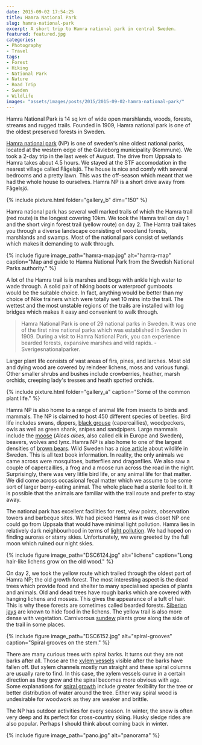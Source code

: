 ```yaml
---
date: 2015-09-02 17:54:25
title: Hamra National Park
slug: hamra-national-park
excerpt: A short trip to Hamra national park in central Sweden.
featured: featured.jpg
categories:
- Photography
- Travel
tags:
- Forest
- Hiking
- National Park
- Nature
- Road Trip
- Sweden
- Wildlife
images: "assets/images/posts/2015/2015-09-02-hamra-national-park/"
---
```


Hamra National Park is 14 sq km of wide open marshlands, woods, forests, streams and rugged trails. Founded in 1909, Hamra national park is one of the oldest preserved forests in Sweden.

[Hamra national park](https://sverigesnationalparker.se/en/choose-park---list/hamra-national-park/) (NP) is one of sweden's nine oldest national parks, located at the western edge of the Gävleborg municipality (Kommune). We took a 2-day trip in the last week of August. The drive from Uppsala to Hamra takes about 4.5 hours. We stayed at the STF accomodation in the nearest village called Fågelsjö. The house is nice and comfy with several bedrooms and a pretty lawn. This was the off-season which meant that we had the whole house to ourselves. Hamra NP is a short drive away from Fågelsjö.

{% include pixture.html folder="gallery_b" dim="150" %}

Hamra national park has several well marked trails of which the Hamra trail (red route) is the longest covering 10km. We took the Hamra trail on day 1 and the short virgin forest trail (yellow route) on day 2. The Hamra trail takes you through a diverse landscape consisting of woodland forests, marshlands and swamps. Most of the national park consist of wetlands which makes it demanding to walk through.

{% 
  include figure
  image_path="hamra-map.jpg"
  alt="hamra-map"
  caption="Map and guide to Hamra National Park from the Swedish National Parks authority."
%}

A lot of the Hamra trail is is marshes and bogs with ankle high water to wade through. A solid pair of hiking boots or waterproof gumboots would be the suitable choice. In fact, anything would be better than my choice of Nike trainers which were totally wet 10 mins into the trail. The wettest and the most unstable regions of the trails are installed with log bridges which makes it easy and convenient to walk through.

<blockquote>Hamra National Park is one of 29 national parks in Sweden. It was one of the first nine national parks which was established in Sweden in 1909. During a visit to Hamra National Park, you can experience bearded forests, expansive marshes and wild rapids. - Sverigesnationalparker.</blockquote>

Larger plant life consists of vast areas of firs, pines, and larches. Most old and dying wood are covered by reindeer lichens, moss and various fungi. Other smaller shrubs and bushes include crowberries, heather, marsh orchids, creeping lady's tresses and heath spotted orchids.

{% include pixture.html folder="gallery_a" caption="Some of the common plant life." %}

Hamra NP is also home to a range of animal life from insects to birds and mammals. The NP is claimed to host 450 different species of beetles. Bird life includes swans, dippers, [black grouse](https://en.wikipedia.org/wiki/Western_capercaillie) (capercaillies), woodpeckers, owls as well as green shank, snipes and sandpipers. Large mammals include the [moose](https://en.wikipedia.org/wiki/Moose) (_Alces alces_, also called elk in Europe and Sweden), beavers, wolves and lynx. Hamra NP is also home to one of the largest densities of [brown bears](https://en.wikipedia.org/wiki/Eurasian_brown_bear). Wild Sweden has a [nice article](http://www.wildsweden.com/about/the-wild-animals/) about wildlife in Sweden. This is all text book information. In reality, the only animals we came across were mosquitoes, butterflies and dragonflies. We also saw a couple of capercaillies, a frog and a moose run across the road in the night. Surprisingly, there was very little bird life, or any animal life for that matter. We did come across occasional fecal matter which we assume to be some sort of larger berry-eating animal. The whole place had a sterile feel to it. It is possible that the animals are familiar with the trail route and prefer to stay away.

The national park has excellent facilities for rest, view points, observation towers and barbeque sites. We had picked Hamra as it was closet NP one could go from Uppsala that would have minimal light pollution. Hamra lies in relatively dark neighbourhood in terms of [light pollution](http://darksitefinder.com/maps/europe.html). We had hoped on finding auroras or starry skies. Unfortunately, we were greeted by the full moon which ruined our night skies.

{% 
  include figure
  image_path="DSC6124.jpg"
  alt="lichens"
  caption="Long hair-like lichens grow on the old wood."
%}

On day 2, we took the yellow route which trailed through the oldest part of Hamra NP; the old growth forest. The most interesting aspect is the dead trees which provide food and shelter to many specialised species of plants and animals. Old and dead trees have rough barks which are covered with hanging lichens and mosses. This gives the appearance of a tuft of hair. This is why these forests are sometimes called bearded forests. [Siberian jays](https://en.wikipedia.org/wiki/Siberian_jay) are known to hide food in the lichens. The yellow trail is also more dense with vegetation. Carnivorous [sundew](https://en.wikipedia.org/wiki/Drosera) plants grow along the side of the trail in some places.

{% 
  include figure
  image_path="DSC6152.jpg"
  alt="spiral-grooves"
  caption="Spiral grooves on the stem."
%}

There are many curious trees with spiral barks. It turns out they are not barks after all. Those are the [xylem vessels](https://en.wikipedia.org/wiki/Xylem) visible after the barks have fallen off. But xylem channels mostly run straight and these spiral columns are usually rare to find. In this case, the xylem vessels curve in a certain direction as they grow and the spiral becomes more obvious with age. Some explanations for [spiral growth](http://www.savetheredwoods.org/blog/forest/why-so-some-trees-grow-in-spirals/) include greater fexibility for the tree or better distribution of water around the tree. Either way spiral wood is undesirable for woodwork as they are weaker and brittle.

The NP has outdoor activities for every season. In winter, the snow is often very deep and its perfect for cross-country skiing. Husky sledge rides are also popular. Perhaps I should think about coming back in winter.

{% 
  include figure
  image_path="pano.jpg"
  alt="panorama"
%}